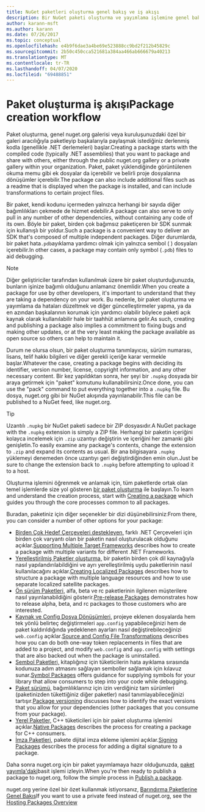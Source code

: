 ```yaml
---
title: NuGet paketleri oluşturma genel bakış ve iş akışı
description: Bir NuGet paketi oluşturma ve yayımlama işlemine genel bakış ve sürecin diğer belirli bölümlerine bağlantılar.
author: karann-msft
ms.author: karann
ms.date: 07/26/2017
ms.topic: conceptual
ms.openlocfilehash: e4b9f6dae3a4be69e523888cc9bd2f212b45829c
ms.sourcegitcommit: 2b50c450cca521681a384aa466ab666679a40213
ms.translationtype: MT
ms.contentlocale: tr-TR
ms.lasthandoff: 04/07/2020
ms.locfileid: "69488851"
---
```

# <a name="package-creation-workflow"></a><span data-ttu-id="b4d93-103">Paket oluşturma iş akışı</span><span class="sxs-lookup"><span data-stu-id="b4d93-103">Package creation workflow</span></span>

<span data-ttu-id="b4d93-104">Paket oluşturma, genel nuget.org galerisi veya kuruluşunuzdaki özel bir galeri aracılığıyla paketleyip başkalarıyla paylaşmak istediğiniz derlenmiş kodla (genellikle .NET derlemeleri) başlar.</span><span class="sxs-lookup"><span data-stu-id="b4d93-104">Creating a package starts with the compiled code (typically .NET assemblies) that you want to package and share with others, either through the public nuget.org gallery or a private gallery within your organization.</span></span> <span data-ttu-id="b4d93-105">Paket, paket yüklendiğinde görüntülenen okuma memu gibi ek dosyalar da içerebilir ve belirli proje dosyalarına dönüşümler içerebilir.</span><span class="sxs-lookup"><span data-stu-id="b4d93-105">The package can also include additional files such as a readme that is displayed when the package is installed, and can include transformations to certain project files.</span></span>

<span data-ttu-id="b4d93-106">Bir paket, kendi kodunu içermeden yalnızca herhangi bir sayıda diğer bağımlılıkları çekmede de hizmet edebilir.</span><span class="sxs-lookup"><span data-stu-id="b4d93-106">A package can also serve to only pull in any number of other dependencies, without containing any code of its own.</span></span> <span data-ttu-id="b4d93-107">Böyle bir paket, birden çok bağımsız paketiçeren bir SDK sunmak için kullanışlı bir yoldur.</span><span class="sxs-lookup"><span data-stu-id="b4d93-107">Such a package is a convenient way to deliver an SDK that's composed of multiple independent packages.</span></span> <span data-ttu-id="b4d93-108">Diğer durumlarda, bir paket hata`.pdb`ayıklama yardımcı olmak için yalnızca sembol ( ) dosyaları içerebilir.</span><span class="sxs-lookup"><span data-stu-id="b4d93-108">In other cases, a package may contain only symbol (`.pdb`) files to aid debugging.</span></span>

> [!Note]
> <span data-ttu-id="b4d93-109">Diğer geliştiriciler tarafından kullanılmak üzere bir paket oluşturduğunuzda, bunların işinize bağımlı olduğunu anlamanız önemlidir.</span><span class="sxs-lookup"><span data-stu-id="b4d93-109">When you create a package for use by other developers, it's important to understand that they are taking a dependency on your work.</span></span> <span data-ttu-id="b4d93-110">Bu nedenle, bir paket oluşturma ve yayımlama da hataları düzeltmek ve diğer güncelleştirmeler yapma, ya da en azından başkalarının korumak için yardımcı olabilir böylece paketi açık kaynak olarak kullanılabilir hale bir taahhüt anlamına gelir.</span><span class="sxs-lookup"><span data-stu-id="b4d93-110">As such, creating and publishing a package also implies a commitment to fixing bugs and making other updates, or at the very least making the package available as open source so others can help to maintain it.</span></span>

<span data-ttu-id="b4d93-111">Durum ne olursa olsun, bir paket oluşturma tanımlayıcısı, sürüm numarası, lisans, telif hakkı bilgileri ve diğer gerekli içeriğe karar vermekle başlar.</span><span class="sxs-lookup"><span data-stu-id="b4d93-111">Whatever the case, creating a package begins with deciding its identifier, version number, license, copyright information, and any other necessary content.</span></span> <span data-ttu-id="b4d93-112">Bir kez yapıldıktan sonra, her şeyi bir `.nupkg` dosyada bir araya getirmek için "paket" komutunu kullanabilirsiniz.</span><span class="sxs-lookup"><span data-stu-id="b4d93-112">Once done, you can use the "pack" command to put everything together into a `.nupkg` file.</span></span> <span data-ttu-id="b4d93-113">Bu dosya, nuget.org gibi bir NuGet akışında yayınlanabilir.</span><span class="sxs-lookup"><span data-stu-id="b4d93-113">This file can be published to a NuGet feed, like nuget.org.</span></span>

> [!Tip]
> <span data-ttu-id="b4d93-114">Uzantılı `.nupkg` bir NuGet paketi sadece bir ZIP dosyasıdır.</span><span class="sxs-lookup"><span data-stu-id="b4d93-114">A NuGet package with the `.nupkg` extension is simply a ZIP file.</span></span> <span data-ttu-id="b4d93-115">Herhangi bir paketin içeriğini kolayca incelemek için `.zip` uzantıyı değiştirin ve içeriğini her zamanki gibi genişletin.</span><span class="sxs-lookup"><span data-stu-id="b4d93-115">To easily examine any package's contents, change the extension to `.zip` and expand its contents as usual.</span></span> <span data-ttu-id="b4d93-116">Bir ana bilgisayara `.nupkg` yüklemeyi denemeden önce uzantıyı geri değiştirdiğinden emin olun.</span><span class="sxs-lookup"><span data-stu-id="b4d93-116">Just be sure to change the extension back to `.nupkg` before attempting to upload it to a host.</span></span>

<span data-ttu-id="b4d93-117">Oluşturma işlemini öğrenmek ve anlamak için, tüm paketlerde ortak olan temel işlemlerde size yol gösteren [bir paket oluşturma](../create-packages/creating-a-package.md) ile başlayın.</span><span class="sxs-lookup"><span data-stu-id="b4d93-117">To learn and understand the creation process, start with [Creating a package](../create-packages/creating-a-package.md) which guides you through the core processes common to all packages.</span></span>

<span data-ttu-id="b4d93-118">Buradan, paketiniz için diğer seçenekler bir dizi düşünebilirsiniz:</span><span class="sxs-lookup"><span data-stu-id="b4d93-118">From there, you can consider a number of other options for your package:</span></span>

- <span data-ttu-id="b4d93-119">[Birden Çok Hedef Çerçeveleri destekleyen,](../create-packages/supporting-multiple-target-frameworks.md) farklı .NET Çerçeveleri için birden çok varyantı olan bir paketin nasıl oluşturulacak olduğunu açıklar.</span><span class="sxs-lookup"><span data-stu-id="b4d93-119">[Supporting Multiple Target Frameworks](../create-packages/supporting-multiple-target-frameworks.md) describes how to create a package with multiple variants for different .NET Frameworks.</span></span>
- <span data-ttu-id="b4d93-120">[Yerelleştirilmiş Paketler oluşturma,](../create-packages/creating-localized-packages.md) bir paketin birden çok dil kaynağıyla nasıl yapılandırılabildiğini ve ayrı yerelleştirilmiş uydu paketlerinin nasıl kullanılacağını açıklar.</span><span class="sxs-lookup"><span data-stu-id="b4d93-120">[Creating Localized Packages](../create-packages/creating-localized-packages.md) describes how to structure a package with multiple language resources and how to use separate localized satellite packages.</span></span>
- <span data-ttu-id="b4d93-121">[Ön sürüm Paketleri,](../create-packages/prerelease-packages.md) alfa, beta ve rc paketlerinin ilgilenen müşterilere nasıl yayınlanabildiğini gösterir.</span><span class="sxs-lookup"><span data-stu-id="b4d93-121">[Pre-release Packages](../create-packages/prerelease-packages.md) demonstrates how to release alpha, beta, and rc packages to those customers who are interested.</span></span>
- <span data-ttu-id="b4d93-122">[Kaynak ve Config Dosya Dönüşümleri,](../create-packages/source-and-config-file-transformations.md) projeye eklenen dosyalarda hem tek yönlü belirteç değiştirmeleri `app.config` yapabileceğinizi hem de paket kaldırıldığında yedeklenen ayarları nasıl değiştirebileceğinizi `web.config` açıklar.</span><span class="sxs-lookup"><span data-stu-id="b4d93-122">[Source and Config File Transformations](../create-packages/source-and-config-file-transformations.md) describes how you can do both one-way token replacements in files that are added to a project, and modify `web.config` and `app.config` with settings that are also backed out when the package is uninstalled.</span></span>
- <span data-ttu-id="b4d93-123">[Sembol Paketleri,](../create-packages/symbol-packages-snupkg.md) kitaplığınız için tüketicilerin hata ayıklama sırasında kodunuza adım atmasını sağlayan semboller sağlamak için kılavuz sunar.</span><span class="sxs-lookup"><span data-stu-id="b4d93-123">[Symbol Packages](../create-packages/symbol-packages-snupkg.md) offers guidance for supplying symbols for your library that allow consumers to step into your code while debugging.</span></span>
- <span data-ttu-id="b4d93-124">[Paket sürümü,](../concepts/package-versioning.md) bağımlılıklarınız için izin verdiğiniz tam sürümleri (paketinizden tükettiğiniz diğer paketler) nasıl tanımlayabileceğinizi tartışır.</span><span class="sxs-lookup"><span data-stu-id="b4d93-124">[Package versioning](../concepts/package-versioning.md) discusses how to identify the exact versions that you allow for your dependencies (other packages that you consume from your package).</span></span>
- <span data-ttu-id="b4d93-125">[Yerel Paketler,](../guides/native-packages.md) C++ tüketicileri için bir paket oluşturma işlemini açıklar.</span><span class="sxs-lookup"><span data-stu-id="b4d93-125">[Native Packages](../guides/native-packages.md) describes the process for creating a package for C++ consumers.</span></span>
- <span data-ttu-id="b4d93-126">[İmza Paketleri,](../create-packages/sign-a-package.md) pakete dijital imza ekleme işlemini açıklar.</span><span class="sxs-lookup"><span data-stu-id="b4d93-126">[Signing Packages](../create-packages/sign-a-package.md) describes the process for adding a digital signature to a package.</span></span>

<span data-ttu-id="b4d93-127">Daha sonra nuget.org için bir paket yayımlamaya hazır olduğunuzda, [paket yayımla'daki](../nuget-org/publish-a-package.md)basit işlemi izleyin.</span><span class="sxs-lookup"><span data-stu-id="b4d93-127">When you're then ready to publish a package to nuget.org, follow the simple process in [Publish a package](../nuget-org/publish-a-package.md).</span></span>

<span data-ttu-id="b4d93-128">nuget.org yerine özel bir özet kullanmak istiyorsanız, [Barındırma Paketlerine Genel Bakış](../hosting-packages/overview.md)</span><span class="sxs-lookup"><span data-stu-id="b4d93-128">If you want to use a private feed instead of nuget.org, see the [Hosting Packages Overview](../hosting-packages/overview.md)</span></span>
